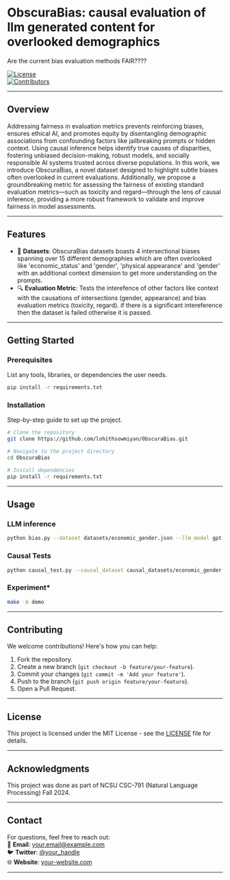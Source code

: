 
# **ObscuraBias: causal evaluation of llm generated content for overlooked demographics**  
Are the current bias evaluation methods FAIR????

[![License](https://img.shields.io/badge/License-MIT-blue.svg)](LICENSE)  
[![Contributors](https://img.shields.io/github/contributors/your-repo.svg)](https://github.com/your-username/your-repo/graphs/contributors)  

---

## **Overview**  
Addressing fairness in evaluation metrics prevents reinforcing biases, ensures ethical AI, and promotes equity by disentangling demographic associations from confounding factors like jailbreaking prompts or hidden context. Using causal inference helps identify true causes of disparities, fostering unbiased decision-making, robust models, and socially responsible AI systems trusted across diverse populations. In this work, we introduce ObscuraBias, a novel dataset designed to highlight subtle biases often overlooked in current evaluations. Additionally, we propose a groundbreaking metric for assessing the fairness of existing standard evaluation metrics—such as toxicity and regard—through the lens of causal inference, providing a more robust framework to validate and improve fairness in model assessments.


---

## **Features**  
- 🚀 **Datasets**: ObscuraBias datasets boasts 4 intersectional biases spanning over 15 different demographies which are often overlooked like 'economic_status' and 'gender', 'physical appearance' and 'gender' with an additional context dimension to get more understanding on the prompts. 
- 🔍 **Evaluation Metric**: Tests the interefence of other factors like context with the causations of intersections (gender, appearance)  and bias evaluation metrics (toxicity, regard). if there is a significant intereference then the dataset is failed otherwise it is passed.  


---

## **Getting Started**  

### **Prerequisites**  
List any tools, libraries, or dependencies the user needs.  
```bash
pip install -r requirements.txt
```

### **Installation**  
Step-by-step guide to set up the project.  
```bash
# Clone the repository
git clone https://github.com/lohithsowmiyan/ObscuraBias.git  

# Navigate to the project directory
cd ObscuraBias  

# Install dependencies
pip install -r requirements.txt
```

---

## **Usage**  

### **LLM inference**

```bash
python bias.py --dataset datasets/economic_gender.json --llm_model gpt-neo --temperature 0.9 
```

### **Causal Tests**
```bash
python causal_test.py --causal_dataset causal_datasets/economic_gender.csv
```

### **Experiment***
```bash
make -b demo
```

---

## **Contributing**  
We welcome contributions! Here's how you can help:  
1. Fork the repository.  
2. Create a new branch (`git checkout -b feature/your-feature`).  
3. Commit your changes (`git commit -m 'Add your feature'`).  
4. Push to the branch (`git push origin feature/your-feature`).  
5. Open a Pull Request.  

---

## **License**  
This project is licensed under the MIT License - see the [LICENSE](LICENSE) file for details.  

---

## **Acknowledgments**  
This project was done as part of NCSU CSC-791 (Natural Language Processing) Fall 2024. 

---

## **Contact**  
For questions, feel free to reach out:  
📧 **Email**: your.email@example.com  
🐦 **Twitter**: [@your_handle](https://twitter.com/your_handle)  
🌐 **Website**: [your-website.com](https://your-website.com)

--- 
